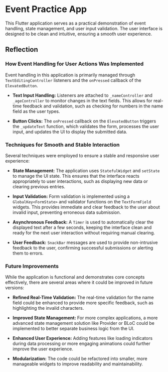 # Event Practice App

This Flutter application serves as a practical demonstration of event handling, state management, and user input validation. The user interface is designed to be clean and intuitive, ensuring a smooth user experience.

## Reflection

### How Event Handling for User Actions Was Implemented

Event handling in this application is primarily managed through `TextEditingController` listeners and the `onPressed` callback of the `ElevatedButton`.

- **Text Input Handling:** Listeners are attached to `_nameController` and `_ageController` to monitor changes in the text fields. This allows for real-time feedback and validation, such as checking for numbers in the name field as the user types.

- **Button Clicks:** The `onPressed` callback on the `ElevatedButton` triggers the `_updateText` function, which validates the form, processes the user input, and updates the UI to display the submitted data.

### Techniques for Smooth and Stable Interaction

Several techniques were employed to ensure a stable and responsive user experience:

- **State Management:** The application uses `StatefulWidget` and `setState` to manage the UI state. This ensures that the interface reacts appropriately to user interactions, such as displaying new data or clearing previous entries.

- **Input Validation:** Form validation is implemented using a `GlobalKey<FormState>` and validator functions on the `TextFormField` widgets. This provides immediate and clear feedback to the user about invalid input, preventing erroneous data submission.

- **Asynchronous Feedback:** A `Timer` is used to automatically clear the displayed text after a few seconds, keeping the interface clean and ready for the next user interaction without requiring manual clearing.

- **User Feedback:** `SnackBar` messages are used to provide non-intrusive feedback to the user, confirming successful submissions or alerting them to errors.

### Future Improvements

While the application is functional and demonstrates core concepts effectively, there are several areas where it could be improved in future versions:

- **Refined Real-Time Validation:** The real-time validation for the name field could be enhanced to provide more specific feedback, such as highlighting the invalid characters.

- **Improved State Management:** For more complex applications, a more advanced state management solution like Provider or BLoC could be implemented to better separate business logic from the UI.

- **Enhanced User Experience:** Adding features like loading indicators during data processing or more engaging animations could further improve the user experience.

- **Modularization:** The code could be refactored into smaller, more manageable widgets to improve readability and maintainability.
